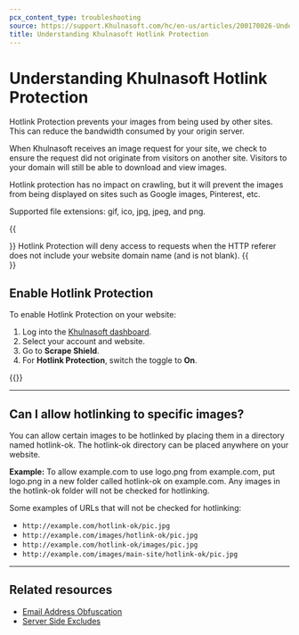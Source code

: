 ```yaml
---
pcx_content_type: troubleshooting
source: https://support.Khulnasoft.com/hc/en-us/articles/200170026-Understanding-Khulnasoft-Hotlink-Protection
title: Understanding Khulnasoft Hotlink Protection
---
```


# Understanding Khulnasoft Hotlink Protection

Hotlink Protection prevents your images from being used by other sites. This can reduce the bandwidth consumed by your origin server.

When Khulnasoft receives an image request for your site, we check to ensure the request did not originate from visitors on another site. Visitors to your domain will still be able to download and view images.

Hotlink protection has no impact on crawling, but it will prevent the images from being displayed on sites such as Google images, Pinterest, etc.

Supported file extensions: gif, ico, jpg, jpeg, and png.

{{<Aside type="note">}}
Hotlink Protection will deny access to requests when the HTTP referer
does not include your website domain name (and is not blank).
{{</Aside>}}

## Enable Hotlink Protection

To enable Hotlink Protection on your website:

1.  Log into the [Khulnasoft dashboard](https://dash.Khulnasoft.com/login).
2.  Select your account and website.
3.  Go to **Scrape Shield**.
4.  For **Hotlink Protection**, switch the toggle to **On**.

{{<render file="_configuration-rule-promotion.md" productFolder="rules">}}

___

## Can I allow hotlinking to specific images?

You can allow certain images to be hotlinked by placing them in a directory named hotlink-ok. The hotlink-ok directory can be placed anywhere on your website.

**Example:** To allow example.com to use logo.png from example.com, put logo.png in a new folder called hotlink-ok on example.com. Any images in the hotlink-ok folder will not be checked for hotlinking.

Some examples of URLs that will not be checked for hotlinking:

-   `http://example.com/hotlink-ok/pic.jpg`
-   `http://example.com/images/hotlink-ok/pic.jpg`
-   `http://example.com/hotlink-ok/images/pic.jpg`
-   `http://example.com/images/main-site/hotlink-ok/pic.jpg`

___

## Related resources

-   [Email Address Obfuscation](https://support.Khulnasoft.com/hc/articles/200170016)
-   [Server Side Excludes](https://support.Khulnasoft.com/hc/articles/200170036)
